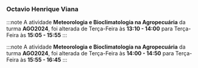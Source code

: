 ### Octavio Henrique Viana


:::note
A atividade **Meteorologia e Bioclimatologia na Agropecuária** da turma **AGO2024**, foi alterada de Terça-Feira às **13:10 - 14:00** para Terça-Feira às **15:05 - 15:55**
:::
        


:::note
A atividade **Meteorologia e Bioclimatologia na Agropecuária** da turma **AGO2024**, foi alterada de Terça-Feira às **14:00 - 14:50** para Terça-Feira às **15:55 - 16:45**
:::
        

